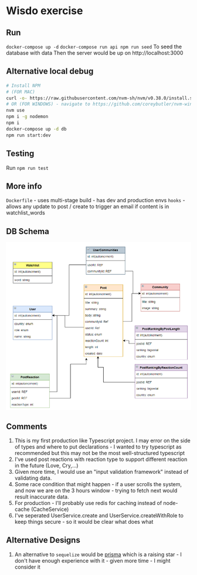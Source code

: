 # Wisdo exercise
## Run
`docker-compose up -d`
`docker-compose run api npm run seed` To seed the database with data
Then the server would be up on http://localhost:3000

## Alternative local debug
```bash
# Install NPM
# (FOR MAC)
curl -o- https://raw.githubusercontent.com/nvm-sh/nvm/v0.38.0/install.sh | bash
# OR (FOR WINDOWS) - navigate to https://github.com/coreybutler/nvm-windows/releases
nvm use
npm i -g nodemon
npm i
docker-compose up -d db
npm run start:dev
```

## Testing
Run `npm run test`

## More info
`Dockerfile` - uses multi-stage build - has dev and production envs
`hooks` - allows any update to post / create to trigger an email if content is in watchlist_words

## DB Schema
![Db Schema](docs/db_diagram.png)


## Comments
1. This is my first production like Typescript project. I may error on the side of types and where to put declarations -
I wanted to try typescript as recommended but this may not be the most well-structured typescript
2. I've used post reactions with reaction type to support different reaction in the future (Love, Cry,...)
3. Given more time, I would use an "input validation framework" instead of validating data.
4. Some race condition that might happen - if a user scrolls the system, and now we are on the 3 hours window - 
trying to fetch next would result inaccurate data.
5. For production - I'll probably use redis for caching instead of node-cache (CacheService)
6. I've seperated UserService.create and UserService.createWithRole to keep things secure - so it would be clear what does what

## Alternative Designs
1. An alternative to `sequelize` would be [prisma](https://www.prisma.io/) which is a raising star -
I don't have enough experience with it - given more time - I might consider it
